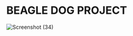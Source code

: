 # BEAGLE DOG PROJECT
![Screenshot (34)](https://github.com/prapcorp/beagle1/assets/138362347/c6903775-8304-4111-b28f-fceedd9ac592)

